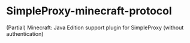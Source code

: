 # SimpleProxy-minecraft-protocol
(Partial) Minecraft: Java Edition support plugin for SimpleProxy (without authentication)
